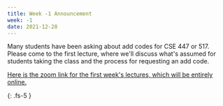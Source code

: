 ```yaml
---
title: Week -1 Announcement
week: -1
date: 2021-12-28
---
```


Many students have been asking about add codes for CSE 447 or 517.  Please come to the first lecture, where we'll discuss what's assumed for students taking the class and the process for requesting an add code. 

[Here is the zoom link for the first week's lectures, which will be entirely online.](https://washington.zoom.us/j/92062223315)

{: .fs-5 }
